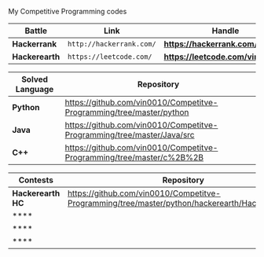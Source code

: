 My Competitive Programming codes

Battle | Link | Handle
--- | --- | ---
**Hackerrank** | `http://hackerrank.com/` | **https://hackerrank.com/Code_X**
**Hackerearth** | `https://leetcode.com/` | **https://leetcode.com/vinoth/**


Solved Language | Repository
--- | ---
**Python** | https://github.com/vin0010/Competitve-Programming/tree/master/python
**Java** | https://github.com/vin0010/Competitve-Programming/tree/master/Java/src
**C++** | https://github.com/vin0010/Competitve-Programming/tree/master/c%2B%2B


Contests | Repository
--- | ---
**Hackerearth HC** | https://github.com/vin0010/Competitve-Programming/tree/master/python/hackerearth/HackerearthHC
**** | 
**** | 
**** | 
